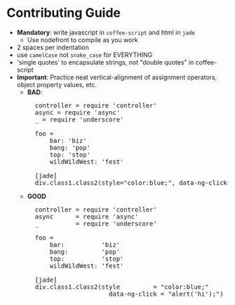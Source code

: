 Contributing Guide
==================

- <b>Mandatory</b>: write javascript in `coffee-script` and html in `jade`
    - Use nodefront to compile as you work
- 2 spaces per indentation
- use `camelCase` not `snake_case` for EVERYTHING
- 'single quotes' to encapsulate strings, not "double quotes" in coffee-script
- <b>Important</b>: Practice neat vertical-alignment of assignment operators, object property values, etc.
  - <b>BAD</b>:
    <pre>
      controller = require 'controller'
      async = require 'async'
      _ = require 'underscore'

      foo = 
          bar: 'biz'
          bang: 'pop'
          top: 'stop'
          wildWildWest: 'fest'
      
      [jade]
      div.class1.class2(style="color:blue;", data-ng-click="alert('hi');")
    </pre>
  - <b>GOOD</b>
    <pre>
      controller = require 'controller'
      async      = require 'async'
      _          = require 'underscore'

      foo = 
          bar:          'biz'
          bang:         'pop'
          top:          'stop'
          wildWildWest: 'fest'
      
      [jade]
      div.class1.class2(style         = "color:blue;"
                          data-ng-click = "alert('hi');")
    </pre>
